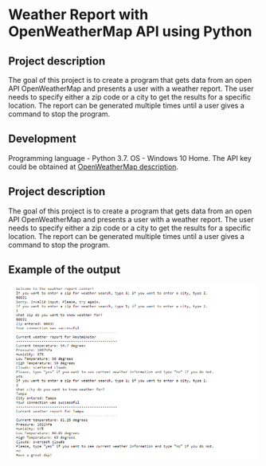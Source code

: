 # Weather Report with OpenWeatherMap API using Python

## Project description

The goal of this project is to create a program that gets data from an open API OpenWeatherMap and presents a user with a weather report.
The user needs to specify either a zip code or a city to get the results for a specific location.
The report can be generated multiple times until a user gives a command to stop the program.

## Development

Programming language - Python 3.7. OS - Windows 10 Home. The API key could be obtained at [OpenWeatherMap description](https://openweathermap.org/current).

## Project description

The goal of this project is to create a program that gets data from an open API OpenWeatherMap and presents a user with a weather report.
The user needs to specify either a zip code or a city to get the results for a specific location.
The report can be generated multiple times until a user gives a command to stop the program.

## Example of the output

![Weather report](https://github.com/natacasey/Weather_Report_with_OpenWeatherMap/blob/master/_assets/weather_report.PNG)




